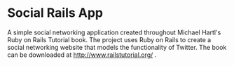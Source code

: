 # Social Rails App

A simple social networking application created throughout Michael Hartl's Ruby on Rails Tutorial book. The project uses Ruby on Rails to create a social networking website that models the functionality of Twitter. The book can be downloaded at http://www.railstutorial.org/ .
